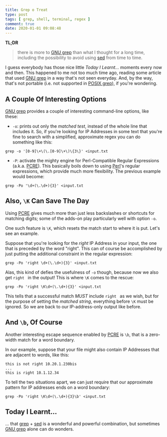 ```yaml
---
title: Grep o Treat
type: post
tags: [ grep, shell, terminal, regex ]
comment: true
date: 2020-01-01 09:08:48
---
```


**TL;DR**

> there is more to [GNU grep][] than what I thought for a long time,
> including the possibility to avoid using [sed][] from time to time.

<script id="asciicast-291236" src="https://asciinema.org/a/291236.js" data-speed="1.5" async></script>

I guess everybody has those nice little *Today I Learnt...* moments every
now and then. This happened to me not too much time ago, reading some
article that used [GNU grep][] in a way that's not seen everyday. And, by
the way, that's not portable (i.e. not supported in [POSIX grep][]), if
you're wondering.

## A Couple Of Interesting Options

[GNU grep][] provides a couple of interesting command-line options, like these:

- `-o`: prints out only the *matched test*, instead of the whole line that
  includes it. So, if you're looking for IP Addresses in some text that
  you're fine to search with a simplified, approximate regex you can do
  something like this:

~~~~
grep -o '[0-9]\+\(\.[0-9]\+\)\{3\}' <input.txt
~~~~

- `-P`: activate the mighty engine for Perl-Compatible Regular Expressions
  (a.k.a. [PCRE][]). This basically boils down to using [Perl][]'s
  regular expressions, which provide much more flexibility. The previous
  example would become:

~~~~
grep -Po '\d+(\.\d+){3}' <input.txt
~~~~

## Also, `\K` Can Save The Day

Using [PCRE][] gives much more than just less backslashes or shortcuts for
matching digits; some of the adds-on play particularly well with option
`-o`.

One such feature is `\K`, which resets the match start to where it is put.
Let's see an example.

Suppose that you're looking for the *right* IP Address in your input, the
one that is preceded by the word "right". This can of course be
accomplished by just putting the additional constraint in the regular
expression:

~~~~
grep -Po 'right \d+(\.\d+){3}' <input.txt
~~~~

Alas, this kind of defies the usefulness of `-o` though, because now we
also get `right ` in the output! This is where `\K` comes to the rescue:

~~~~
grep -Po 'right \K\d+(\.\d+){3}' <input.txt
~~~~

This tells that a successful match *MUST* include `right ` as we wish, but
for the purpose of setting the *matched string*, everything before `\K`
must be ignored. So we are back to our IP-address-only output like before.

## And `\b`, Of Course

Another interesting escape sequence enabled by [PCRE][] is `\b`, that is
a zero-width match for a word boundary.

In our example, suppose that your file might also contain IP Addresses
that are adjacent to words, like this:

~~~~
this is not right 10.20.1.230bis
...
this is right 10.1.12.34
~~~~

To tell the two situations apart, we can just require that our approximate
pattern for IP addresses ends on a word boundary:

~~~~
grep -Po 'right \K\d+(\.\d+){3}\b' <input.txt
~~~~

## Today I Learnt...

... that [grep][POSIX grep] + [sed][] is a wonderful and powerful
combination, but sometimes [GNU grep][] alone can do wonders.


[GNU grep]: https://www.gnu.org/software/grep/
[sed]: https://pubs.opengroup.org/onlinepubs/9699919799/utilities/sed.html
[POSIX grep]: https://pubs.opengroup.org/onlinepubs/9699919799/utilities/grep.html
[PCRE]: https://www.pcre.org/
[Perl]: https://www.perl.org/

